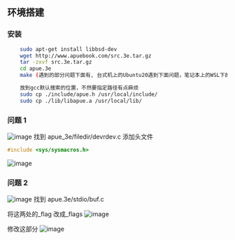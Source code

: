 ## 环境搭建

### 安装

```bash
    sudo apt-get install libbsd-dev
    wget http://www.apuebook.com/src.3e.tar.gz
    tar -zxvf src.3e.tar.gz
    cd apue.3e
    make (遇到的部分问题下面有, 台式机上的Ubuntu20遇到下面问题，笔记本上的WSL下的Ubuntu18一次过，玄学😌)

    放到gcc默认搜索的位置，不然要指定路径有点麻烦
    sudo cp ./include/apue.h /usr/local/include/
    sudo cp ./lib/libapue.a /usr/local/lib/
```

### 问题 1

![image](https://cdn.jsdelivr.net/gh/XmchxUp/cloudimg@master/20210513/image.4179tvm952e0.png)
找到 apue_3e/filedir/devrdev.c 添加头文件

```c
#include <sys/sysmacros.h>
```

![image](https://cdn.jsdelivr.net/gh/XmchxUp/cloudimg@master/20210513/image.16ijggnqrom8.png)

### 问题 2

![image](https://cdn.jsdelivr.net/gh/XmchxUp/cloudimg@master/20210513/image.o14ch92stog.png)
找到 apue.3e/stdio/buf.c

将这两处的\_flag 改成\_flags
![image](https://cdn.jsdelivr.net/gh/XmchxUp/cloudimg@master/20210513/image.4zg8m5h0ujg0.png)

修改这部分
![image](https://cdn.jsdelivr.net/gh/XmchxUp/cloudimg@master/20210513/image.78k39std6lk0.png)
